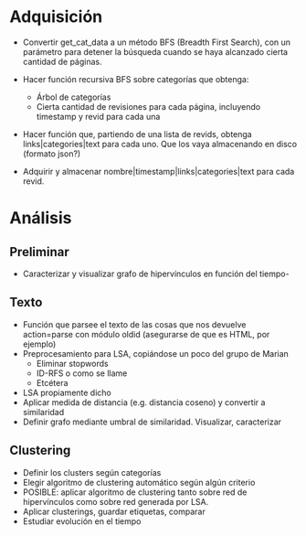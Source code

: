 # Adquisición

- Convertir get_cat_data a un método BFS (Breadth First Search), con un parámetro para
detener la búsqueda cuando se haya alcanzado cierta cantidad de páginas.

- Hacer función recursiva BFS sobre categorías que obtenga:
    - Árbol de categorías
    - Cierta cantidad de revisiones para cada página, incluyendo timestamp y revid para cada una

- Hacer función que, partiendo de una lista de revids, obtenga links|categories|text para cada uno.
Que los vaya almacenando en disco (formato json?)

- Adquirir y almacenar nombre|timestamp|links|categories|text para cada revid.

# Análisis

## Preliminar
- Caracterizar y visualizar grafo de hipervínculos en función del tiempo-

## Texto
- Función que parsee el texto de las cosas que nos devuelve action=parse con módulo oldid
(asegurarse de que es HTML, por ejemplo)
- Preprocesamiento para LSA, copiándose un poco del grupo de Marian
    - Eliminar stopwords
    - ID-RFS o como se llame
    - Etcétera
- LSA propiamente dicho
- Aplicar medida de distancia (e.g. distancia coseno) y convertir a similaridad
- Definir grafo mediante umbral de similaridad. Visualizar, caracterizar


## Clustering
- Definir los clusters según categorías
- Elegir algoritmo de clustering automático según algún criterio
- POSIBLE: aplicar algoritmo de clustering tanto sobre red de hipervínculos como sobre
red generada por LSA.
- Aplicar clusterings, guardar etiquetas, comparar
- Estudiar evolución en el tiempo